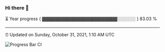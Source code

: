 ### Hi there 👋

⏳ Year progress { ▓▓▓▓▓▓▓▓▓▓▓▓▓▓▓▓▓▓▓▓▓▓▓▓░░░░░░ } 83.03 %

---

⏰ Updated on Sunday, October 31, 2021, 1:10 AM UTC

![Progress Bar CI](https://github.com/arthurbuhl/arthurbuhl/workflows/Progress%20Bar%20CI/badge.svg)
